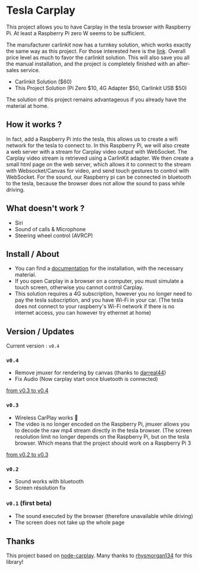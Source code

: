 
# Tesla Carplay

This project allows you to have Carplay in the tesla browser with Raspberry Pi. At least a Raspberry Pi zero W seems to be sufficient.

The manufacturer carlinkit now has a turnkey solution, which works exactly the same way as this project. For those interested here is the [link](https://carlinkitcarplay.com/products/carlinkit-t2c-tesla-wireless-apple-carplay-adapter). Overall price level as much to favor the carlinkit solution. This will also save you all the manual installation, and the project is completely finished with an after-sales service.

- Carlinkit Solution ($60)
- This Project Solution (Pi Zero $10, 4G Adapter $50, Carlinkit USB $50)

The solution of this project remains advantageous if you already have the material at home.


## How it works ?
In fact, add a Raspberry Pi into the tesla, this allows us to create a wifi network for the tesla to connect to. In this Raspberry Pi, we will also create a web server with a stream for Carplay video output with WebSocket. The Carplay video stream is retrieved using a CarlinKit adapter. We then create a small html page on the web server, which allows it to connect to the stream with Websocket/Canvas for video, and send touch gestures to control with WebSocket. For the sound, our Raspberry pi can be connected in bluetooth to the tesla, because the browser does not allow the sound to pass while driving.


## What doesn't work ?

- Siri
- Sound of calls & Microphone
- Steering wheel control (AVRCP)

## Install / About

- You can find a [documentation](https://github.com/marcraft2/tesla-carplay/blob/master/tesla-doc.md) for the installation, with the necessary material.
- If you open Carplay in a browser on a computer, you must simulate a touch screen, otherwise you cannot control Carplay.
- This solution requires a 4G subscription, however you no longer need to pay the tesla subscription, and you have Wi-Fi in your car. (The tesla does not connect to your raspberry's Wi-Fi network if there is no internet access, you can however try ethernet at home)


## Version / Updates

Current version : `v0.4`

### `v0.4`
- Remove jmuxer for rendering by canvas (thanks to [darreal44](https://github.com/darreal44))
- Fix Audio (Now carplay start once bluetooth is connected)

[from v0.3 to v0.4](https://github.com/marcraft2/tesla-carplay/issues/20)

### `v0.3`
-  Wireless CarPlay works 🍾
- The video is no longer encoded on the Raspberry Pi, jmuxer allows you to decode the raw mp4 stream directly in the tesla browser. (The screen resolution limit no longer depends on the Raspberry Pi, but on the tesla browser. Which means that the project should work on a Raspberry Pi 3

[from v0.2 to v0.3](https://github.com/marcraft2/tesla-carplay/issues/12)

### `v0.2`
- Sound works with bluetooth
- Screen résolution fix

### `v0.1` (first beta)
- The sound executed by the browser (therefore unavailable while driving)
- The screen does not take up the whole page


## Thanks

This project based on [node-carplay](https://github.com/rhysmorgan134/node-CarPlay).
Many thanks to [rhysmorgan134](https://github.com/rhysmorgan134) for this library!
